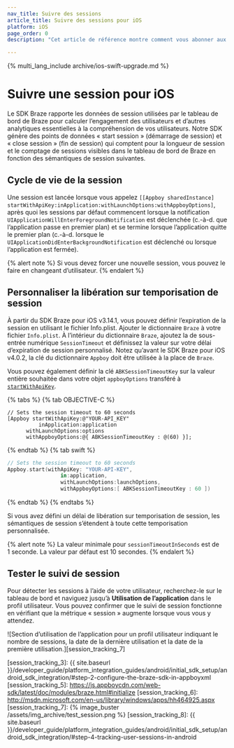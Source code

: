 ```yaml
---
nav_title: Suivre des sessions
article_title: Suivre des sessions pour iOS
platform: iOS
page_order: 0
description: "Cet article de référence montre comment vous abonner aux mises à jour de session pour votre application iOS."

---
```


{% multi_lang_include archive/ios-swift-upgrade.md %}

# Suivre une session pour iOS

Le SDK Braze rapporte les données de session utilisées par le tableau de bord de Braze pour calculer l’engagement des utilisateurs et d’autres analytiques essentielles à la compréhension de vos utilisateurs. Notre SDK génère des points de données « start session » (démarrage de session) et « close session » (fin de session) qui comptent pour la longueur de session et le comptage de sessions visibles dans le tableau de bord de Braze en fonction des sémantiques de session suivantes.

## Cycle de vie de la session

Une session est lancée lorsque vous appelez `[[Appboy sharedInstance]` `startWithApiKey:inApplication:withLaunchOptions:withAppboyOptions]`, après quoi les sessions par défaut commencent lorsque la notification `UIApplicationWillEnterForegroundNotification` est déclenchée (c.-à-d. que l’application passe en premier plan) et se termine lorsque l’application quitte le premier plan (c.-à-d. lorsque le `UIApplicationDidEnterBackgroundNotification` est déclenché ou lorsque l’application est fermée).

{% alert note %}
Si vous devez forcer une nouvelle session, vous pouvez le faire en changeant d’utilisateur.
{% endalert %}

## Personnaliser la libération sur temporisation de session

À partir du SDK Braze pour iOS v3.14.1, vous pouvez définir l’expiration de la session en utilisant le fichier Info.plist. Ajouter le dictionnaire `Braze` à votre fichier `Info.plist`. À l’intérieur du dictionnaire `Braze`, ajoutez la de sous-entrée numérique `SessionTimeout` et définissez la valeur sur votre délai d’expiration de session personnalisé. Notez qu’avant le SDK Braze pour iOS v4.0.2, la clé du dictionnaire `Appboy` doit être utilisée à la place de `Braze`.

Vous pouvez également définir la clé `ABKSessionTimeoutKey` sur la valeur entière souhaitée dans votre objet `appboyOptions` transféré à [`startWithApiKey`][session_tracking_1].

{% tabs %}
{% tab OBJECTIVE-C %}

```objc
// Sets the session timeout to 60 seconds
[Appboy startWithApiKey:@"YOUR-API_KEY"
          inApplication:application
      withLaunchOptions:options
      withAppboyOptions:@{ ABKSessionTimeoutKey : @(60) }];
```

{% endtab %}
{% tab swift %}

```swift
// Sets the session timeout to 60 seconds
Appboy.start(withApiKey: "YOUR-API-KEY",
                 in:application,
                 withLaunchOptions:launchOptions,
                 withAppboyOptions:[ ABKSessionTimeoutKey : 60 ])
```
{% endtab %}
{% endtabs %}

Si vous avez défini un délai de libération sur temporisation de session, les sémantiques de session s’étendent à toute cette temporisation personnalisée.

{% alert note %}
La valeur minimale pour `sessionTimeoutInSeconds` est de 1 seconde. La valeur par défaut est 10 secondes.
{% endalert %}

## Tester le suivi de session

Pour détecter les sessions à l’aide de votre utilisateur, recherchez-le sur le tableau de bord et naviguez jusqu’à **Utilisation de l’application** dans le profil utilisateur. Vous pouvez confirmer que le suivi de session fonctionne en vérifiant que la métrique « session » augmente lorsque vous vous y attendez.

![Section d’utilisation de l’application pour un profil utilisateur indiquant le nombre de sessions, la date de la dernière utilisation et la date de la première utilisation.][session_tracking_7]

[session_tracking_1]: https://appboy.github.io/appboy-ios-sdk/docs/interface_appboy.html#afd911d60dfe7e5361afbfb364f5d20f9
[session_tracking_3]: {{ site.baseurl }}/developer_guide/platform_integration_guides/android/initial_sdk_setup/android_sdk_integration/#step-2-configure-the-braze-sdk-in-appboyxml
[session_tracking_5]: https://js.appboycdn.com/web-sdk/latest/doc/modules/braze.html#initialize
[session_tracking_6]: http://msdn.microsoft.com/en-us/library/windows/apps/hh464925.aspx
[session_tracking_7]: {% image_buster /assets/img_archive/test_session.png %}
[session_tracking_8]: {{ site.baseurl }}/developer_guide/platform_integration_guides/android/initial_sdk_setup/android_sdk_integration/#step-4-tracking-user-sessions-in-android
